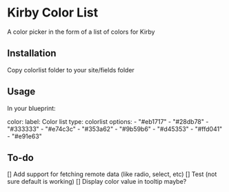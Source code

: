 # Kirby Color List
A color picker in the form of a list of colors for Kirby

## Installation
Copy colorlist folder to your site/fields folder

## Usage
In  your blueprint:

  color:
    label: Color list
    type: colorlist
    options: 
      - "#eb1717"
      - "#28db78"
      - "#333333"
      - "#e74c3c"
      - "#353a62"
      - "#9b59b6"
      - "#d45353"
      - "#ffd041"
      - "#e91e63"
  
## To-do
[] Add support for fetching remote data (like radio, select, etc)
[] Test (not sure default is working)
[] Display color value in tooltip maybe?
